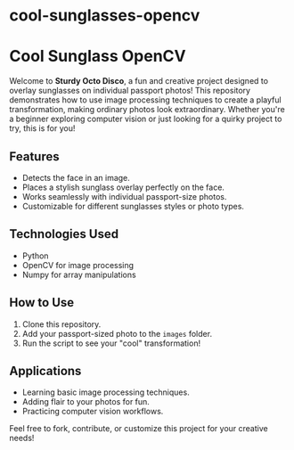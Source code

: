 # cool-sunglasses-opencv
# Cool Sunglass OpenCV

Welcome to **Sturdy Octo Disco**, a fun and creative project designed to overlay sunglasses on individual passport photos! This repository demonstrates how to use image processing techniques to create a playful transformation, making ordinary photos look extraordinary. Whether you're a beginner exploring computer vision or just looking for a quirky project to try, this is for you!

## Features
- Detects the face in an image.
- Places a stylish sunglass overlay perfectly on the face.
- Works seamlessly with individual passport-size photos.
- Customizable for different sunglasses styles or photo types.

## Technologies Used
- Python
- OpenCV for image processing
- Numpy for array manipulations

## How to Use
1. Clone this repository.
2. Add your passport-sized photo to the `images` folder.
3. Run the script to see your "cool" transformation!

## Applications
- Learning basic image processing techniques.
- Adding flair to your photos for fun.
- Practicing computer vision workflows.

Feel free to fork, contribute, or customize this project for your creative needs!
